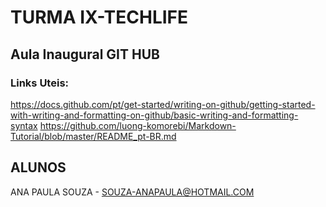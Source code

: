 # TURMA IX-TECHLIFE

## Aula Inaugural GIT HUB

### Links Uteis:

https://docs.github.com/pt/get-started/writing-on-github/getting-started-with-writing-and-formatting-on-github/basic-writing-and-formatting-syntax
https://github.com/luong-komorebi/Markdown-Tutorial/blob/master/README_pt-BR.md

## ALUNOS
ANA PAULA SOUZA - SOUZA-ANAPAULA@HOTMAIL.COM